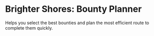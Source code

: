 # Brighter Shores: Bounty Planner

Helps you select the best bounties and plan the most efficient route to complete them quickly.
